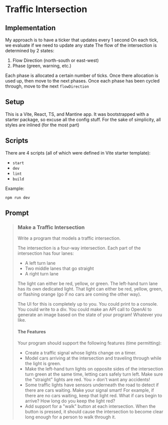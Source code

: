 # Traffic Intersection

## Implementation

My approach is to have a ticker that updates every 1 second
On each tick, we evaluate if we need to update any state
The flow of the intersection is determined by 2 states:

1. Flow Direction (north-south or east-west)
2. Phase (green, warning, etc.)

Each phase is allocated a certain number of ticks. Once there allocation is used up, then move to the next phases.
Once each phase has been cycled through, move to the next `flowDirection`

## Setup

This is a Vite, React, TS, and Mantine app. It was bootstrapped with a starter package, so excuse all the config stuff. For the sake of simplicity, all styles are inlined (for the most part)

## Scripts

There are 4 scripts (all of which were defined in Vite starter template):

- `start`
- `dev`
- `lint`
- `build`

Example:

```shell
npm run dev
```

## Prompt

> ### Make a Traffic Intersection
>
> Write a program that models a traffic intersection.
>
> The intersection is a four-way intersection. Each part of the intersection has four lanes:
>
> - A left turn lane
> - Two middle lanes that go straight
> - A right turn lane
>
> The light can either be red, yellow, or green.
> The left-hand turn lane has its own dedicated light. That light can either be red, yellow, green, or flashing orange (go if no cars are coming the other way).
>
> The UI for this is completely up to you. You could print to a console. You could write to a div. You could make an API call to OpenAI to generate an image based on the state of your program! Whatever you like.
>
> #### The Features
>
> Your program should support the following features (time permitting):
>
> - Create a traffic signal whose lights change on a timer.
> - Model cars arriving at the intersection and traveling through while the light is green.
> - Make the left-hand turn lights on opposite sides of the intersection turn green at the same time, letting cars safely turn left. Make sure the "straight" lights are red. You > don't want any accidents!
> - Some traffic lights have sensors underneath the road to detect if there are cars waiting. Make your signal smart! For example, if there are no cars waiting, keep that light red. What if cars begin to arrive? How long do you keep the light red?
> - Add support for a "walk" button at each intersection. When the button is pressed, it should cause the intersection to become clear long enough for a person to walk through it.
